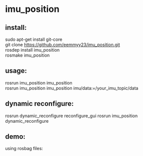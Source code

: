 imu_position
============

install:
--------
sudo apt-get install git-core  
git clone https://github.com/eemmyy23/imu_position.git  
rosdep install imu_position  
rosmake imu_position

usage:
------
rosrun imu_position imu_position  
rosrun imu_position imu_position imu/data:=/your_imu_topic/data

dynamic reconfigure:
--------------------
rosrun dynamic_reconfigure reconfigure_gui
rosrun imu_position dynamic_reconfigure

demo:
-----
using rosbag files:  